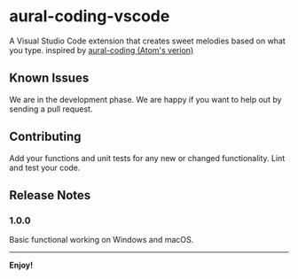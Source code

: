 # aural-coding-vscode

A Visual Studio Code extension that creates sweet melodies based on what you type. inspired by [aural-coding (Atom's verion)](https://github.com/probablycorey/aural-coding) 

## Known Issues
We are in the development phase. We are happy if you want to help out by sending a pull request.

## Contributing
Add your functions and unit tests for any new or changed functionality. Lint and test your code.

## Release Notes

### 1.0.0

Basic functional working on Windows and macOS.


-----------------------------------------------------------------------------------------------------------

**Enjoy!**
